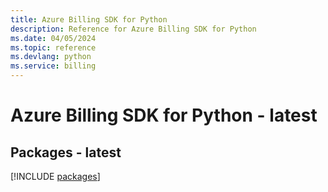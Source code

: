 ```yaml
---
title: Azure Billing SDK for Python
description: Reference for Azure Billing SDK for Python
ms.date: 04/05/2024
ms.topic: reference
ms.devlang: python
ms.service: billing
---
```

# Azure Billing SDK for Python - latest
## Packages - latest
[!INCLUDE [packages](billing-index.md)]